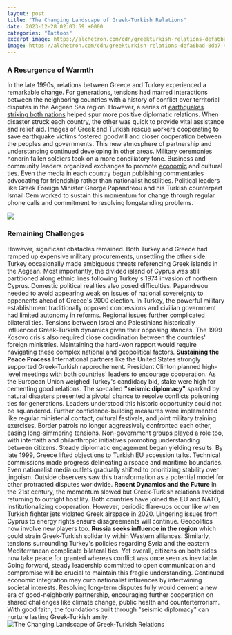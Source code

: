 ```yaml
---
layout: post
title: "The Changing Landscape of Greek-Turkish Relations"
date: 2023-12-28 02:03:59 +0000
categories: "Tattoos"
excerpt_image: https://alchetron.com/cdn/greekturkish-relations-defa6bad-8db7-4923-afa2-1af260cbb5e-resize-750.jpg
image: https://alchetron.com/cdn/greekturkish-relations-defa6bad-8db7-4923-afa2-1af260cbb5e-resize-750.jpg
---
```


### A Resurgence of Warmth
In the late 1990s, relations between Greece and Turkey experienced a remarkable change. For generations, tensions had marred interactions between the neighboring countries with a history of conflict over territorial disputes in the Aegean Sea region. However, a series of [earthquakes striking both nations](https://jnewshub.github.io/2023-10-22-top-things-to-do-in-atlanta-georgia/) helped spur more positive diplomatic relations. When disaster struck each country, the other was quick to provide vital assistance and relief aid. Images of Greek and Turkish rescue workers cooperating to save earthquake victims fostered goodwill and closer cooperation between the peoples and governments. 
This new atmosphere of partnership and understanding continued developing in other areas. Military ceremonies honorin fallen soldiers took on a more conciliatory tone. Business and community leaders organized exchanges to promote [economic](https://senprints.com/search?s=Axolotl+Heartbeat+For+Fishkeeping+Aquarium+Lovers+T-Shirt|+Deals&spsid=122536
) and cultural ties. Even the media in each country began publishing commentaries advocating for friendship rather than nationalist hostilities. Political leaders like Greek Foreign Minister George Papandreou and his Turkish counterpart Ismail Cem worked to sustain this momentum for change through regular phone calls and commitment to resolving longstanding problems.

![](https://thekootneeti.in/wp-content/uploads/2020/08/why-did-greece-and-turkey-carry-out-population-exc-1-300x169.jpeg)
### Remaining Challenges 
However, significant obstacles remained. Both Turkey and Greece had ramped up expensive military procurements, unsettling the other side. Turkey occasionally made ambiguous threats referencing Greek islands in the Aegean. Most importantly, the divided island of Cyprus was still partitioned along ethnic lines following Turkey's 1974 invasion of northern Cyprus. 
Domestic political realities also posed difficulties. Papandreou needed to avoid appearing weak on issues of national sovereignty to opponents ahead of Greece's 2000 election. In Turkey, the powerful military establishment traditionally opposed concessions and civilian government had limited autonomy in reforms. 
Regional issues further complicated bilateral ties. Tensions between Israel and Palestinians historically influenced Greek-Turkish dynamics given their opposing stances. The 1999 Kosovo crisis also required close coordination between the countries' foreign ministries. Maintaining the hard-won rapport would require navigating these complex national and geopolitical factors.
**Sustaining the Peace Process**
International partners like the United States strongly supported Greek-Turkish rapprochement. President Clinton planned high-level meetings with both countries' leaders to encourage cooperation. As the European Union weighed Turkey's candidacy bid, stake were high for cementing good relations. The so-called **"seismic diplomacy"** sparked by natural disasters presented a pivotal chance to resolve conflicts poisoning ties for generations.
Leaders understood this historic opportunity could not be squandered. Further confidence-building measures were implemented like regular ministerial contact, cultural festivals, and joint military training exercises. Border patrols no longer aggressively confronted each other, easing long-simmering tensions. Non-government groups played a role too, with interfaith and philanthropic initiatives promoting understanding between citizens. 
Steady diplomatic engagement began yielding results. By late 1999, Greece lifted objections to Turkish EU accession talks. Technical commissions made progress delineating airspace and maritime boundaries. Even nationalist media outlets gradually shifted to prioritizing stability over jingoism. Outside observers saw this transformation as a potential model for other protracted disputes worldwide.
**Recent Dynamics and the Future** 
In the 21st century, the momentum slowed but Greek-Turkish relations avoided returning to outright hostility. Both countries have joined the EU and NATO, institutionalizing cooperation. However, periodic flare-ups occur like when Turkish fighter jets violated Greek airspace in 2020. Lingering issues from Cyprus to energy rights ensure disagreements will continue. 
Geopolitics now involve new players too. **Russia seeks influence in the region** which could strain Greek-Turkish solidarity within Western alliances. Similarly, tensions surrounding Turkey's policies regarding Syria and the eastern Mediterranean complicate bilateral ties. Yet overall, citizens on both sides now take peace for granted whereas conflict was once seen as inevitable.
Going forward, steady leadership committed to open communication and compromise will be crucial to maintain this fragile understanding. Continued economic integration may curb nationalist influences by intertwining societal interests. Resolving long-term disputes fully would cement a new era of good-neighborly partnership, encouraging further cooperation on shared challenges like climate change, public health and counterterrorism. With good faith, the foundations built through "seismic diplomacy" can nurture lasting Greek-Turkish amity.
![The Changing Landscape of Greek-Turkish Relations](https://alchetron.com/cdn/greekturkish-relations-defa6bad-8db7-4923-afa2-1af260cbb5e-resize-750.jpg)
